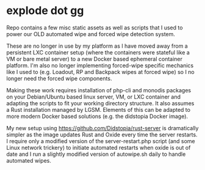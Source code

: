 # explode dot gg
Repo contains a few misc static assets as well as scripts that I used to power our OLD automated wipe and forced wipe detection system.  

These are no longer in use by my platform as I have moved away from a persistent LXC container setup (where the containers were stateful like a VM or bare metal server) to a new Docker based ephemeral container platform.  I'm also no longer implementing forced-wipe specific mechanics like I used to (e.g. Loadout, RP and Backpack wipes at forced wipe) so I no longer need the forced wipe components.

Making these work requires installation of php-cli and monodis packages on your Debian/Ubuntu based linux server, VM, or LXC container and adapting the scripts to fit your working directory structure.  It also assumes a Rust installation managed by LGSM.  Elements of this can be adapted to more modern Docker based solutions (e.g. the didstopia Docker image).  

My new setup using https://github.com/Didstopia/rust-server is dramatically simpler as the image updates Rust and Oxide every time the server restarts.  I require only a modified version of the server-restart.php script (and some Linux network trickery) to initiate automated restarts when oxide is out of date and I run a slightly modified version of autowipe.sh daily to handle automated wipes.  

